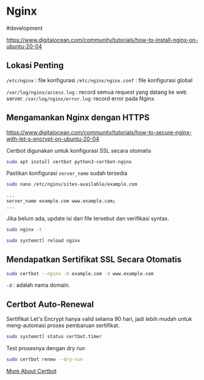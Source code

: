 # Nginx
#development

https://www.digitalocean.com/community/tutorials/how-to-install-nginx-on-ubuntu-20-04

## Lokasi Penting
`/etc/nginx` : file konfigurasi
`/etc/nginx/nginx.conf` : file konfigurasi global

`/var/log/nginx/access.log` : record semua request yang datang ke web server.
`/var/log/nginx/error.log`: record error pada Nginx.

## Mengamankan Nginx dengan HTTPS
https://www.digitalocean.com/community/tutorials/how-to-secure-nginx-with-let-s-encrypt-on-ubuntu-20-04  
  
Certbot digunakan untuk konfigurasi SSL secara otomatis
```sh
sudo apt install certbot python3-certbot-nginx
```

Pastikan konfigurasi `server_name` sudah tersedia
```sh
sudo nano /etc/nginx/sites-available/example.com

...
server_name example.com www.example.com;
...
```

Jika belum ada, update isi dari file tersebut dan verifikasi syntax.
```sh
sudo nginx -t

sudo systemctl reload nginx
```

## Mendapatkan Sertifikat SSL Secara Otomatis
```sh
sudo certbot --nginx -d example.com -d www.example.com
```
`-d` : adalah nama domain.

## Certbot Auto-Renewal
Sertifikat Let's Encrypt hanya valid selama 90 hari, jadi lebih mudah untuk meng-automasi proses pembaruan sertifikat. 
```sh
sudo systemctl status certbot.timer
```

Test prosesnya dengan dry run
```sh
sudo certbot renew --dry-run
```

[More About Certbot](https://eff-certbot.readthedocs.io/en/stable/)

